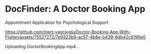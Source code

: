 # DocFinder: A Doctor Booking App
Appointment Application for Psychological Support

 

https://github.com/mert-yagcioglu/Doctor-Booking-App-With-Flutter/assets/75527272/7e9323b9-ac57-4b8e-b439-6db42c6196e0



Uploading DoctorBookingApp.mp4…

